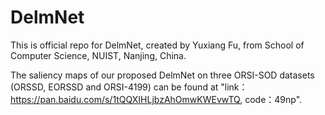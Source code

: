# DelmNet
This is official repo for DelmNet, created by Yuxiang Fu, from School of Computer Science, NUIST, Nanjing, China.

The saliency maps of our proposed DelmNet on three ORSI-SOD datasets (ORSSD, EORSSD and ORSI-4199) can be found at "link：https://pan.baidu.com/s/1tQQXIHLjbzAhOmwKWEvwTQ, code：49np".

